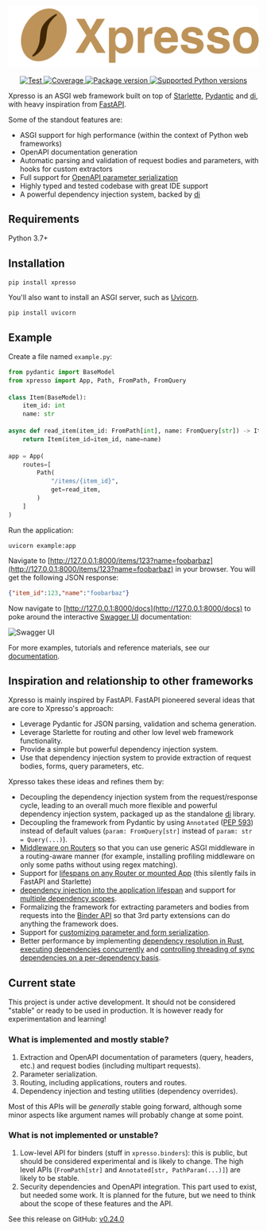 <p align="center">
  <a href="https://www.xpresso-api.dev"><img src="https://github.com/adriangb/xpresso/raw/main/docs/assets/images/xpresso-title.png" alt="Xpresso"></a>
</p>

<p align="center">
<a href="https://github.com/adriangb/xpresso/actions?query=workflow%3ACI%2FCD+event%3Apush+branch%3Amain" target="_blank">
    <img src="https://github.com/adriangb/xpresso/actions/workflows/workflow.yaml/badge.svg?event=push&branch=main" alt="Test">
</a>
<a href="https://codecov.io/gh/adriangb/xpresso" target="_blank">
    <img src="https://img.shields.io/codecov/c/github/adriangb/xpresso?color=%2334D058" alt="Coverage">
</a>
<a href="https://pypi.org/project/xpresso" target="_blank">
    <img src="https://img.shields.io/pypi/v/xpresso?color=%2334D058&label=pypi%20package" alt="Package version">
</a>
<a href="https://pypi.org/project/xpresso" target="_blank">
    <img src="https://img.shields.io/pypi/pyversions/xpresso.svg?color=%2334D058" alt="Supported Python versions">
</a>
</p>

Xpresso is an ASGI web framework built on top of [Starlette], [Pydantic] and [di], with heavy inspiration from [FastAPI].

Some of the standout features are:

- ASGI support for high performance (within the context of Python web frameworks)
- OpenAPI documentation generation
- Automatic parsing and validation of request bodies and parameters, with hooks for custom extractors
- Full support for [OpenAPI parameter serialization](https://swagger.io/docs/specification/serialization/)
- Highly typed and tested codebase with great IDE support
- A powerful dependency injection system, backed by [di]

## Requirements

Python 3.7+

## Installation

```shell
pip install xpresso
```

You'll also want to install an ASGI server, such as [Uvicorn].

```shell
pip install uvicorn
```

## Example

Create a file named `example.py`:

```python
from pydantic import BaseModel
from xpresso import App, Path, FromPath, FromQuery

class Item(BaseModel):
    item_id: int
    name: str

async def read_item(item_id: FromPath[int], name: FromQuery[str]) -> Item:
    return Item(item_id=item_id, name=name)

app = App(
    routes=[
        Path(
            "/items/{item_id}",
            get=read_item,
        )
    ]
)
```

Run the application:

```shell
uvicorn example:app
```

Navigate to [http://127.0.0.1:8000/items/123?name=foobarbaz](http://127.0.0.1:8000/items/123?name=foobarbaz) in your browser.
You will get the following JSON response:

```json
{"item_id":123,"name":"foobarbaz"}
```

Now navigate to [http://127.0.0.1:8000/docs](http://127.0.0.1:8000/docs) to poke around the interactive [Swagger UI] documentation:

![Swagger UI](docs/readme_example_swagger.png)

For more examples, tutorials and reference materials, see our [documentation].

## Inspiration and relationship to other frameworks

Xpresso is mainly inspired by FastAPI.
FastAPI pioneered several ideas that are core to Xpresso's approach:

- Leverage Pydantic for JSON parsing, validation and schema generation.
- Leverage Starlette for routing and other low level web framework functionality.
- Provide a simple but powerful dependency injection system.
- Use that dependency injection system to provide extraction of request bodies, forms, query parameters, etc.

Xpresso takes these ideas and refines them by:

- Decoupling the dependency injection system from the request/response cycle, leading to an overall much more flexible and powerful dependency injection system, packaged up as the standalone [di] library.
- Decoupling the framework from Pydantic by using `Annotated` ([PEP 593]) instead of default values (`param: FromQuery[str]` instead of `param: str = Query(...)`).
- [Middleware on Routers] so that you can use generic ASGI middleware in a routing-aware manner (for example, installing profiling middleware on only some paths without using regex matching).
- Support for [lifespans on any Router or mounted App] (this silently fails in FastAPI and Starlette)
- [dependency injection into the application lifespan] and support for [multiple dependency scopes].
- Formalizing the framework for extracting parameters and bodies from requests into the [Binder API] so that 3rd party extensions can do anything the framework does.
- Support for [customizing parameter and form serialization].
- Better performance by implementing [dependency resolution in Rust], [executing dependencies concurrently] and [controlling threading of sync dependencies on a per-dependency basis].

## Current state

This project is under active development.
It should not be considered "stable" or ready to be used in production.
It is however ready for experimentation and learning!

### What is implemented and mostly stable?

1. Extraction and OpenAPI documentation of parameters (query, headers, etc.) and request bodies (including multipart requests).
1. Parameter serialization.
1. Routing, including applications, routers and routes.
1. Dependency injection and testing utilities (dependency overrides).

Most of this APIs will be _generally_ stable going forward, although some minor aspects like argument names will probably change at some point.

### What is not implemented or unstable?

1. Low-level API for binders (stuff in `xpresso.binders`): this is public, but should be considered experimental and is likely to change. The high level APIs (`FromPath[str]` and `Annotated[str, PathParam(...)]`) are likely to be stable.
1. Security dependencies and OpenAPI integration. This part used to exist, but needed some work. It is planned for the future, but we need to think about the scope of these features and the API.

[Starlette]: https://github.com/encode/starlette
[Pydantic]: https://github.com/samuelcolvin/pydantic/
[FastAPI]: https://github.com/adriangb/xpresso
[di]: https://github.com/adriangb/di
[Uvicorn]: http://www.uvicorn.org/
[documentation]: https://www.xpresso-api.dev/
[Swagger UI]: https://swagger.io/tools/swagger-ui/
[dependency injection into the application lifespan]: https://xpresso-api.dev/latest/tutorial/lifespan
[multiple dependency scopes]: https://xpresso-api.dev/latest/tutorial/dependencies/scopes/
[dependency resolution in Rust]: https://github.com/adriangb/graphlib2
[executing dependencies concurrently]: https://xpresso-api.dev/latest/advanced/dependencies/performance/#concurrent-execution
[controlling threading of sync dependencies on a per-dependency basis]: https://xpresso-api.dev/latest/advanced/dependencies/performance/#sync-vs-async
[PEP 593]: https://www.python.org/dev/peps/pep-0593/
[Binder API]: https://xpresso-api.dev/latest/advanced/binders/
[customizing parameter and form serialization]: https://xpresso-api.dev/latest/tutorial/query_params/#customizing-deserialization
[lifespans on any Router or mounted App]: https://xpresso-api.dev/latest/tutorial/lifespan/
[Middleware on Routers]: https://xpresso-api.dev/0.14.1/tutorial/middleware/#middleware-on-routers

See this release on GitHub: [v0.24.0](https://github.com/adriangb/xpresso/releases/tag/0.24.0)
